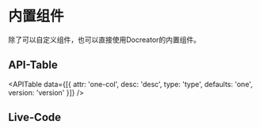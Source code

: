 # 内置组件
除了可以自定义组件，也可以直接使用Docreator的内置组件。

## API-Table

<APITable data={[{ attr: 'one-col', desc: 'desc', type: 'type', defaults: 'one', version: 'version' }]} />

## Live-Code

<CodeBlock live={true} code="<div style={{ padding: '20px', backgroundColor: 'tomato' }}><h3>This is JSX</h3></div>" />
